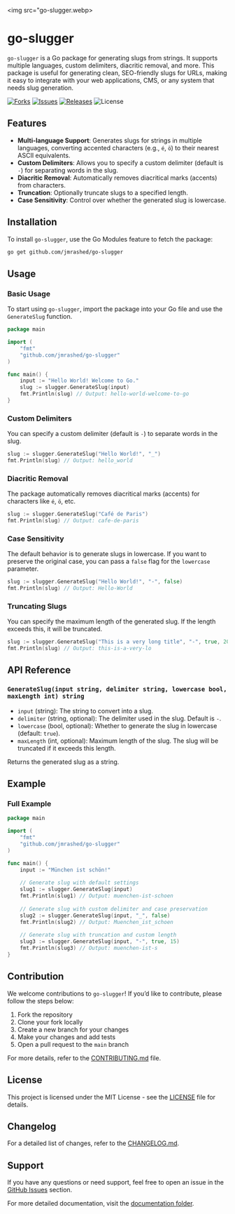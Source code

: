 <img src="go-slugger.webp>

# go-slugger

`go-slugger` is a Go package for generating slugs from strings. It supports multiple languages, custom delimiters, diacritic removal, and more. This package is useful for generating clean, SEO-friendly slugs for URLs, making it easy to integrate with your web applications, CMS, or any system that needs slug generation.

[![Forks](https://img.shields.io/github/forks/jmrashed/go-slugger?style=social)](https://github.com/jmrashed/go-slugger/forks)
[![Issues](https://img.shields.io/github/issues/jmrashed/go-slugger)](https://github.com/jmrashed/go-slugger/issues)
[![Releases](https://img.shields.io/github/downloads/jmrashed/go-slugger/latest/total)](https://github.com/jmrashed/go-slugger/releases)
![License](https://img.shields.io/github/license/jmrashed/go-slugger)

## Features

- **Multi-language Support**: Generates slugs for strings in multiple languages, converting accented characters (e.g., `é`, `ö`) to their nearest ASCII equivalents.
- **Custom Delimiters**: Allows you to specify a custom delimiter (default is `-`) for separating words in the slug.
- **Diacritic Removal**: Automatically removes diacritical marks (accents) from characters.
- **Truncation**: Optionally truncate slugs to a specified length.
- **Case Sensitivity**: Control over whether the generated slug is lowercase.

## Installation

To install `go-slugger`, use the Go Modules feature to fetch the package:

```bash
go get github.com/jmrashed/go-slugger
```

## Usage

### Basic Usage

To start using `go-slugger`, import the package into your Go file and use the `GenerateSlug` function.

```go
package main

import (
    "fmt"
    "github.com/jmrashed/go-slugger"
)

func main() {
    input := "Hello World! Welcome to Go."
    slug := slugger.GenerateSlug(input)
    fmt.Println(slug) // Output: hello-world-welcome-to-go
}
```

### Custom Delimiters

You can specify a custom delimiter (default is `-`) to separate words in the slug.

```go
slug := slugger.GenerateSlug("Hello World!", "_")
fmt.Println(slug) // Output: hello_world
```

### Diacritic Removal

The package automatically removes diacritical marks (accents) for characters like `é`, `ö`, etc.

```go
slug := slugger.GenerateSlug("Café de Paris")
fmt.Println(slug) // Output: cafe-de-paris
```

### Case Sensitivity

The default behavior is to generate slugs in lowercase. If you want to preserve the original case, you can pass a `false` flag for the `lowercase` parameter.

```go
slug := slugger.GenerateSlug("Hello World!", "-", false)
fmt.Println(slug) // Output: Hello-World
```

### Truncating Slugs

You can specify the maximum length of the generated slug. If the length exceeds this, it will be truncated.

```go
slug := slugger.GenerateSlug("This is a very long title", "-", true, 20)
fmt.Println(slug) // Output: this-is-a-very-lo
```

## API Reference

### `GenerateSlug(input string, delimiter string, lowercase bool, maxLength int) string`

- `input` (string): The string to convert into a slug.
- `delimiter` (string, optional): The delimiter used in the slug. Default is `-`.
- `lowercase` (bool, optional): Whether to generate the slug in lowercase (default: `true`).
- `maxLength` (int, optional): Maximum length of the slug. The slug will be truncated if it exceeds this length.

Returns the generated slug as a string.

## Example

### Full Example

```go
package main

import (
    "fmt"
    "github.com/jmrashed/go-slugger"
)

func main() {
    input := "München ist schön!"
    
    // Generate slug with default settings
    slug1 := slugger.GenerateSlug(input)
    fmt.Println(slug1) // Output: muenchen-ist-schoen
    
    // Generate slug with custom delimiter and case preservation
    slug2 := slugger.GenerateSlug(input, "_", false)
    fmt.Println(slug2) // Output: Muenchen_ist_schoen
    
    // Generate slug with truncation and custom length
    slug3 := slugger.GenerateSlug(input, "-", true, 15)
    fmt.Println(slug3) // Output: muenchen-ist-s
}
```

## Contribution

We welcome contributions to `go-slugger`! If you’d like to contribute, please follow the steps below:

1. Fork the repository
2. Clone your fork locally
3. Create a new branch for your changes
4. Make your changes and add tests
5. Open a pull request to the `main` branch

For more details, refer to the [CONTRIBUTING.md](CONTRIBUTING.md) file.

## License

This project is licensed under the MIT License - see the [LICENSE](LICENSE) file for details.

## Changelog

For a detailed list of changes, refer to the [CHANGELOG.md](CHANGELOG.md).

## Support

If you have any questions or need support, feel free to open an issue in the [GitHub Issues](https://github.com/jmrashed/go-slugger/issues) section.

For more detailed documentation, visit the [documentation folder](docs/). 